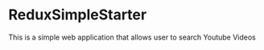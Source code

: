 # ReduxSimpleStarter
This is a simple web application that allows user to search Youtube Videos
```
